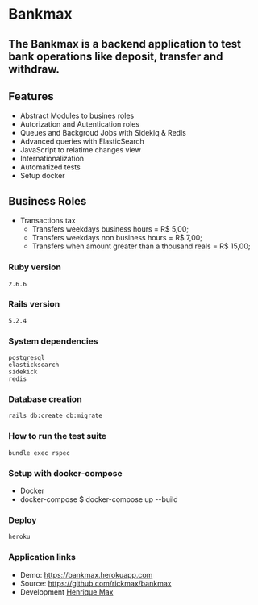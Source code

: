 # Bankmax

## The Bankmax is a backend application to test bank operations like deposit, transfer and withdraw.

## Features
* Abstract Modules to busines roles
* Autorization and Autentication roles
* Queues and Backgroud Jobs with Sidekiq & Redis
* Advanced queries with ElasticSearch
* JavaScript to relatime changes view
* Internationalization
* Automatized tests
* Setup docker

## Business Roles
* Transactions tax
    - Transfers weekdays business hours = R$ 5,00;
    - Transfers weekdays non business hours = R$ 7,00;
    - Transfers when amount greater than a thousand reals = R$ 15,00;

### Ruby version
    2.6.6
### Rails version
    5.2.4
### System dependencies
    postgresql
    elasticksearch
    sidekick
    redis
### Database creation
    rails db:create db:migrate
### How to run the test suite
    bundle exec rspec
### Setup with docker-compose
* Docker
* docker-compose
    $ docker-compose up --build

### Deploy
    heroku
### Application links
* Demo:  https://bankmax.herokuapp.com 
* Source:    https://github.com/rickmax/bankmax
* Development [Henrique Max](https://github.com/rickmax)
